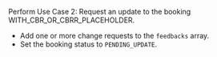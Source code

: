 Perform Use Case 2: Request an update to the booking WITH_CBR_OR_CBRR_PLACEHOLDER.
* Add one or more change requests to the `feedbacks` array.
* Set the booking status to `PENDING_UPDATE`.
